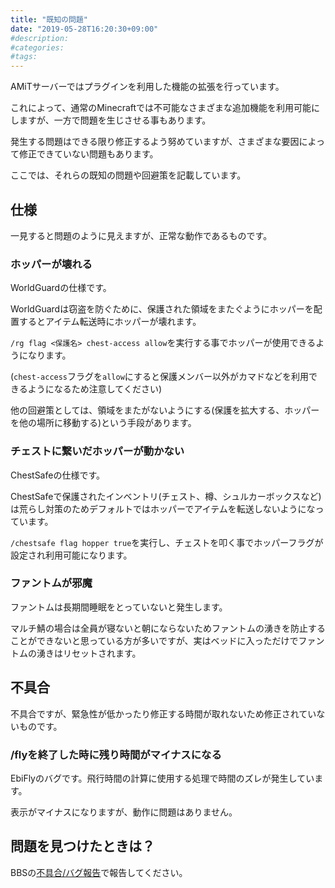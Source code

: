 ```yaml
---
title: "既知の問題"
date: "2019-05-28T16:20:30+09:00"
#description:
#categories:
#tags:
---
```


AMiTサーバーではプラグインを利用した機能の拡張を行っています。

これによって、通常のMinecraftでは不可能なさまざまな追加機能を利用可能にしますが、一方で問題を生じさせる事もあります。

発生する問題はできる限り修正するよう努めていますが、さまざまな要因によって修正できていない問題もあります。

ここでは、それらの既知の問題や回避策を記載しています。

## 仕様
一見すると問題のように見えますが、正常な動作であるものです。

### ホッパーが壊れる
WorldGuardの仕様です。

WorldGuardは窃盗を防ぐために、保護された領域をまたぐようにホッパーを配置するとアイテム転送時にホッパーが壊れます。

`/rg flag <保護名> chest-access allow`を実行する事でホッパーが使用できるようになります。

(`chest-access`フラグを`allow`にすると保護メンバー以外がカマドなどを利用できるようになるため注意してください)

他の回避策としては、領域をまたがないようにする(保護を拡大する、ホッパーを他の場所に移動する)という手段があります。

### チェストに繋いだホッパーが動かない
ChestSafeの仕様です。

ChestSafeで保護されたインベントリ(チェスト、樽、シュルカーボックスなど)は荒らし対策のためデフォルトではホッパーでアイテムを転送しないようになっています。

`/chestsafe flag hopper true`を実行し、チェストを叩く事でホッパーフラグが設定され利用可能になります。

<!--### ボートやトロッコが勝手に壊れる
仕様です。

ボートやトロッコの乗り捨てが少なくないので、降りた際に自動で回収されるように設定しています。-->

### ファントムが邪魔
ファントムは長期間睡眠をとっていないと発生します。

マルチ鯖の場合は全員が寝ないと朝にならないためファントムの湧きを防止することができないと思っている方が多いですが、実はベッドに入っただけでファントムの湧きはリセットされます。

## 不具合
不具合ですが、緊急性が低かったり修正する時間が取れないため修正されていないものです。

### /flyを終了した時に残り時間がマイナスになる
EbiFlyのバグです。飛行時間の計算に使用する処理で時間のズレが発生しています。

表示がマイナスになりますが、動作に問題はありません。

## 問題を見つけたときは？
BBSの[不具合/バグ報告](/bbs/viewforum.php?f=10)で報告してください。
